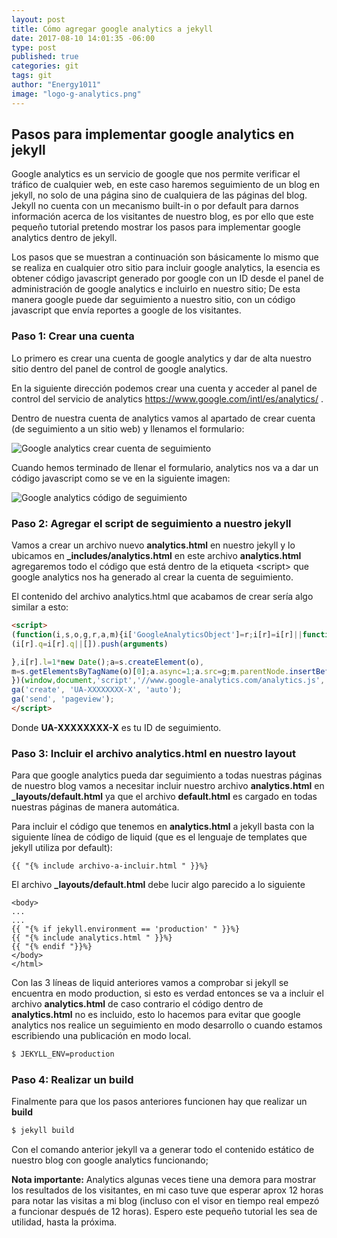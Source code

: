 ```yaml
---
layout: post
title: Cómo agregar google analytics a jekyll
date: 2017-08-10 14:01:35 -06:00
type: post
published: true
categories: git
tags: git
author: "Energy1011"
image: "logo-g-analytics.png"
---
```


## Pasos para implementar google analytics en jekyll

Google analytics es un servicio de google que nos permite verificar el tráfico de cualquier web, en este caso haremos seguimiento de un  blog en jekyll, no solo de una página sino de cualquiera de las páginas del blog. Jekyll no cuenta con un mecanismo built-in o por default para darnos información acerca de los visitantes de nuestro blog, es por ello que este pequeño tutorial pretendo mostrar los pasos para implementar google analytics dentro de jekyll.

Los pasos que se muestran a continuación son básicamente lo mismo que se realiza en cualquier otro sitio para incluir google analytics, la esencia es obtener código javascript generado por google con un ID desde el panel de administración de google analytics e incluirlo en nuestro sitio; De esta manera google puede dar seguimiento a nuestro sitio, con un código javascript que envía reportes a google de los visitantes.

### Paso 1: Crear una cuenta
Lo primero es crear una cuenta de google analytics y dar de alta nuestro sitio dentro del panel de control de google analytics.

En la siguiente dirección podemos crear una cuenta y acceder al panel de control del servicio de analytics
<https://www.google.com/intl/es/analytics/> .

Dentro de nuestra cuenta de analytics vamos al apartado de crear cuenta (de seguimiento a un sitio web) y llenamos el formulario:

![Google analytics crear cuenta de seguimiento](/monsterpenguin/assets/ga-crear-cuenta.jpg)

Cuando hemos terminado de llenar el formulario, analytics nos va a dar un código javascript como se ve en la siguiente imagen:

![Google analytics código de seguimiento](/monsterpenguin/assets/ga-script-seguimiento.jpg)

### Paso 2: Agregar el script de seguimiento a nuestro jekyll

Vamos a crear un archivo nuevo **analytics.html** en nuestro jekyll y lo ubicamos en **\_includes/analytics.html** en este archivo **analytics.html** agregaremos todo el código que está dentro de la etiqueta \<script\> que google analytics nos ha generado al crear la cuenta de seguimiento.

El contenido del archivo analytics.html que acabamos de crear sería algo similar a esto:

```html
<script>
(function(i,s,o,g,r,a,m){i['GoogleAnalyticsObject']=r;i[r]=i[r]||function(){
(i[r].q=i[r].q||[]).push(arguments)

},i[r].l=1*new Date();a=s.createElement(o),
m=s.getElementsByTagName(o)[0];a.async=1;a.src=g;m.parentNode.insertBefore(a,m)
})(window,document,'script','//www.google-analytics.com/analytics.js','ga');
ga('create', 'UA-XXXXXXXX-X', 'auto');
ga('send', 'pageview');
</script>
```
Donde **UA-XXXXXXXX-X** es tu ID de seguimiento.

### Paso 3: Incluir el archivo analytics.html en nuestro layout
Para que google analytics pueda dar seguimiento a todas nuestras páginas de nuestro blog vamos a necesitar incluir nuestro archivo **analytics.html** en **_layouts/default.html** ya que el archivo **default.html** es cargado en todas nuestras páginas de manera automática.

Para incluir el código que tenemos en **analytics.html** a jekyll basta con la siguiente línea de código de liquid (que es el lenguaje de templates que jekyll utiliza por default):
```liquid
{{ "{% include archivo-a-incluir.html " }}%}
```

El archivo **_layouts/default.html** debe lucir algo parecido a lo siguiente
```liquid
<body>
...
...
{{ "{% if jekyll.environment == 'production' " }}%}
{{ "{% include analytics.html " }}%}
{{ "{% endif "}}%}
</body>
</html>
```

Con las 3 líneas de liquid anteriores vamos a comprobar si jekyll se encuentra en modo production, si esto es verdad entonces se va a incluir el archivo **analytics.html** de caso contrario el código dentro de **analytics.html** no es incluido, esto lo hacemos  para evitar que google analytics nos realice un seguimiento en modo desarrollo o cuando estamos escribiendo una publicación en modo local.


```bash
$ JEKYLL_ENV=production
```

### Paso 4: Realizar un build
Finalmente para que los pasos anteriores funcionen hay que realizar un **build**
```bash
$ jekyll build
```
Con el comando anterior jekyll va a generar todo el contenido estático de nuestro blog con google analytics funcionando;

**Nota importante:** Analytics algunas veces tiene una demora para mostrar los resultados de los visitantes, en mi caso tuve que esperar aprox 12 horas para notar las visitas a mi blog (incluso con el visor en tiempo real empezó a funcionar después de 12 horas). Espero este pequeño tutorial les sea de utilidad, hasta la próxima.

